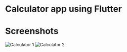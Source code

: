 # Calculator app using Flutter
# Screenshots
  ![Calculator 1](https://user-images.githubusercontent.com/83533427/157493315-554473e8-0d86-4c58-86b7-9e14e32bf903.jpeg)
![Calculator 2](https://user-images.githubusercontent.com/83533427/157493322-98073540-c473-49d0-99ba-509640389989.jpeg)
